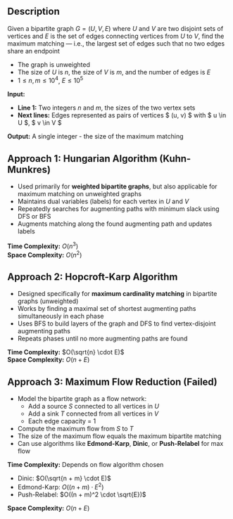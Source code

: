 ## Description
Given a bipartite graph $G = (U, V, E)$ where $U$ and $V$ are two disjoint sets of vertices and $E$ is the set of edges connecting vertices from $U$ to $V$, find the maximum matching — i.e., the largest set of edges such that no two edges share an endpoint
- The graph is unweighted
- The size of $U$ is $n$, the size of $V$ is $m$, and the number of edges is $E$
- $1 \leq n, m \leq 10^4$, $E \leq 10^5$

**Input:**
- **Line 1:** Two integers $n$ and $m$, the sizes of the two vertex sets
- **Next lines:** Edges represented as pairs of vertices $ (u, v) $ with $ u \in U $, $ v \in V $

**Output:** A single integer - the size of the maximum matching

## Approach 1: Hungarian Algorithm (Kuhn-Munkres)
- Used primarily for **weighted bipartite graphs**, but also applicable for maximum matching on unweighted graphs
- Maintains dual variables (labels) for each vertex in $U$ and $V$
- Repeatedly searches for augmenting paths with minimum slack using DFS or BFS
- Augments matching along the found augmenting path and updates labels

**Time Complexity:** $O(n^3)$  
**Space Complexity:** $O(n^2)$

## Approach 2: Hopcroft-Karp Algorithm
- Designed specifically for **maximum cardinality matching** in bipartite graphs (unweighted)
- Works by finding a maximal set of shortest augmenting paths simultaneously in each phase
- Uses BFS to build layers of the graph and DFS to find vertex-disjoint augmenting paths
- Repeats phases until no more augmenting paths are found

**Time Complexity:** $O(\sqrt{n} \cdot E)$  
**Space Complexity:** $O(n + E)$

## Approach 3: Maximum Flow Reduction (Failed)
- Model the bipartite graph as a flow network:
    - Add a source $S$ connected to all vertices in $U$
    - Add a sink $T$ connected from all vertices in $V$
    - Each edge capacity = 1
- Compute the maximum flow from $S$ to $T$
- The size of the maximum flow equals the maximum bipartite matching
- Can use algorithms like **Edmond-Karp**, **Dinic**, or **Push-Relabel** for max flow

**Time Complexity:** Depends on flow algorithm chosen
- Dinic: $O(\sqrt{n + m} \cdot E)$  
- Edmond-Karp: $O((n + m) \cdot E^2)$  
- Push-Relabel: $O((n + m)^2 \cdot \sqrt{E})$  

**Space Complexity:** $O(n + E)$